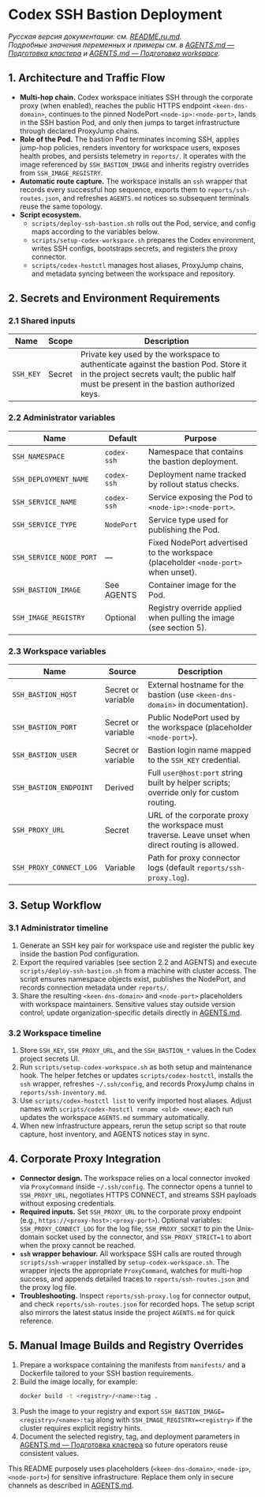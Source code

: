 # Codex SSH Bastion Deployment

*Русская версия документации: см. [README.ru.md](README.ru.md).*  
*Подробные значения переменных и примеры см. в [AGENTS.md — Подготовка кластера](AGENTS.md#подготовка-кластера) и [AGENTS.md — Подготовка workspace](AGENTS.md#подготовка-workspace).* 

## 1. Architecture and Traffic Flow
- **Multi-hop chain.** Codex workspace initiates SSH through the corporate proxy (when enabled), reaches the public HTTPS endpoint `<keen-dns-domain>`, continues to the pinned NodePort `<node-ip>:<node-port>`, lands in the SSH bastion Pod, and only then jumps to target infrastructure through declared ProxyJump chains.
- **Role of the Pod.** The bastion Pod terminates incoming SSH, applies jump-hop policies, renders inventory for workspace users, exposes health probes, and persists telemetry in `reports/`. It operates with the image referenced by `SSH_BASTION_IMAGE` and inherits registry overrides from `SSH_IMAGE_REGISTRY`.
- **Automatic route capture.** The workspace installs an `ssh` wrapper that records every successful hop sequence, exports them to `reports/ssh-routes.json`, and refreshes `AGENTS.md` notices so subsequent terminals reuse the same topology.
- **Script ecosystem.**
  - `scripts/deploy-ssh-bastion.sh` rolls out the Pod, service, and config maps according to the variables below.
  - `scripts/setup-codex-workspace.sh` prepares the Codex environment, writes SSH configs, bootstraps secrets, and registers the proxy connector.
  - `scripts/codex-hostctl` manages host aliases, ProxyJump chains, and metadata syncing between the workspace and repository.

## 2. Secrets and Environment Requirements
### 2.1 Shared inputs
| Name | Scope | Description |
| --- | --- | --- |
| `SSH_KEY` | Secret | Private key used by the workspace to authenticate against the bastion Pod. Store it in the project secrets vault; the public half must be present in the bastion authorized keys. |

### 2.2 Administrator variables
| Name | Default | Purpose |
| --- | --- | --- |
| `SSH_NAMESPACE` | `codex-ssh` | Namespace that contains the bastion deployment. |
| `SSH_DEPLOYMENT_NAME` | `codex-ssh` | Deployment name tracked by rollout status checks. |
| `SSH_SERVICE_NAME` | `codex-ssh` | Service exposing the Pod to `<node-ip>:<node-port>`. |
| `SSH_SERVICE_TYPE` | `NodePort` | Service type used for publishing the Pod. |
| `SSH_SERVICE_NODE_PORT` | — | Fixed NodePort advertised to the workspace (placeholder `<node-port>` when unset). |
| `SSH_BASTION_IMAGE` | See AGENTS | Container image for the Pod. |
| `SSH_IMAGE_REGISTRY` | Optional | Registry override applied when pulling the image (see section 5). |

### 2.3 Workspace variables
| Name | Source | Description |
| --- | --- | --- |
| `SSH_BASTION_HOST` | Secret or variable | External hostname for the bastion (use `<keen-dns-domain>` in documentation). |
| `SSH_BASTION_PORT` | Secret or variable | Public NodePort used by the workspace (placeholder `<node-port>`). |
| `SSH_BASTION_USER` | Secret or variable | Bastion login name mapped to the `SSH_KEY` credential. |
| `SSH_BASTION_ENDPOINT` | Derived | Full `user@host:port` string built by helper scripts; override only for custom routing. |
| `SSH_PROXY_URL` | Secret | URL of the corporate proxy the workspace must traverse. Leave unset when direct routing is allowed. |
| `SSH_PROXY_CONNECT_LOG` | Variable | Path for proxy connector logs (default `reports/ssh-proxy.log`). |

## 3. Setup Workflow
### 3.1 Administrator timeline
1. Generate an SSH key pair for workspace use and register the public key inside the bastion Pod configuration.
2. Export the required variables (see section 2.2 and AGENTS) and execute `scripts/deploy-ssh-bastion.sh` from a machine with cluster access. The script ensures namespace objects exist, publishes the NodePort, and records connection metadata under `reports/`.
3. Share the resulting `<keen-dns-domain>` and `<node-port>` placeholders with workspace maintainers. Sensitive values stay outside version control; update organization-specific details directly in [AGENTS.md](AGENTS.md).

### 3.2 Workspace timeline
1. Store `SSH_KEY`, `SSH_PROXY_URL`, and the `SSH_BASTION_*` values in the Codex project secrets UI.
2. Run `scripts/setup-codex-workspace.sh` as both setup and maintenance hook. The helper fetches or updates `scripts/codex-hostctl`, installs the `ssh` wrapper, refreshes `~/.ssh/config`, and records ProxyJump chains in `reports/ssh-inventory.md`.
3. Use `scripts/codex-hostctl list` to verify imported host aliases. Adjust names with `scripts/codex-hostctl rename <old> <new>`; each run updates the workspace `AGENTS.md` summary automatically.
4. When new infrastructure appears, rerun the setup script so that route capture, host inventory, and AGENTS notices stay in sync.

## 4. Corporate Proxy Integration
- **Connector design.** The workspace relies on a local connector invoked via `ProxyCommand` inside `~/.ssh/config`. The connector opens a tunnel to `SSH_PROXY_URL`, negotiates HTTPS CONNECT, and streams SSH payloads without exposing credentials.
- **Required inputs.** Set `SSH_PROXY_URL` to the corporate proxy endpoint (e.g., `https://<proxy-host>:<proxy-port>`). Optional variables: `SSH_PROXY_CONNECT_LOG` for the log file, `SSH_PROXY_SOCKET` to pin the Unix-domain socket used by the connector, and `SSH_PROXY_STRICT=1` to abort when the proxy cannot be reached.
- **`ssh` wrapper behaviour.** All workspace SSH calls are routed through `scripts/ssh-wrapper` installed by `setup-codex-workspace.sh`. The wrapper injects the appropriate `ProxyCommand`, watches for multi-hop success, and appends detailed traces to `reports/ssh-routes.json` and the proxy log file.
- **Troubleshooting.** Inspect `reports/ssh-proxy.log` for connector output, and check `reports/ssh-routes.json` for recorded hops. The setup script also mirrors the latest status inside the project `AGENTS.md` for quick reference.

## 5. Manual Image Builds and Registry Overrides
1. Prepare a workspace containing the manifests from `manifests/` and a Dockerfile tailored to your SSH bastion requirements.
2. Build the image locally, for example:
   ```bash
   docker build -t <registry>/<name>:tag .
   ```
3. Push the image to your registry and export `SSH_BASTION_IMAGE=<registry>/<name>:tag` along with `SSH_IMAGE_REGISTRY=<registry>` if the cluster requires explicit registry hints.
4. Document the selected registry, tag, and deployment parameters in [AGENTS.md — Подготовка кластера](AGENTS.md#подготовка-кластера) so future operators reuse consistent values.

This README purposely uses placeholders (`<keen-dns-domain>`, `<node-ip>`, `<node-port>`) for sensitive infrastructure. Replace them only in secure channels as described in [AGENTS.md](AGENTS.md).

